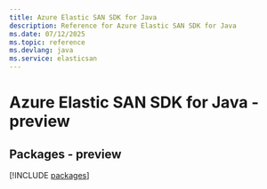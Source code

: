 ```yaml
---
title: Azure Elastic SAN SDK for Java
description: Reference for Azure Elastic SAN SDK for Java
ms.date: 07/12/2025
ms.topic: reference
ms.devlang: java
ms.service: elasticsan
---
```

# Azure Elastic SAN SDK for Java - preview
## Packages - preview
[!INCLUDE [packages](elastic-san-index.md)]